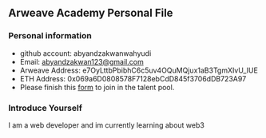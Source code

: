 ## Arweave Academy Personal File

### Personal information

- github account: abyandzakwanwahyudi
- Email: [abyandzakwan123@gmail.com](mailto\:abyandzakwan123@gmail.com)
- Arweave Address: e7OyLttbPbibhC6c5uv4OQuMQjux1aB3TgmXIvU\_IUE
- ETH Address: 0x069a6D0808578F7128ebCdD845f3706dDB723A97
- Please finish this [form](https://docs.google.com/forms/d/e/1FAIpQLSfWA5fIIcBgmRppm3jNz5vmf9Mai_QMVil-2pO4r7YKn_Zhtw/viewform?usp=sf_link) to join in the talent pool.

### Introduce Yourself

I am a web developer and im currently learning about web3
